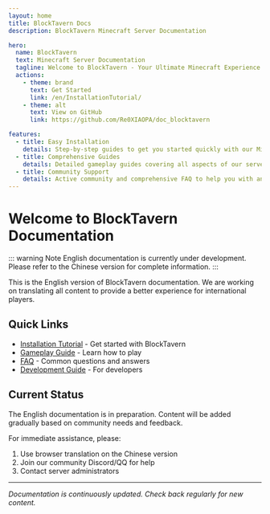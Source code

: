 ```yaml
---
layout: home
title: BlockTavern Docs
description: BlockTavern Minecraft Server Documentation

hero:
  name: BlockTavern
  text: Minecraft Server Documentation
  tagline: Welcome to BlockTavern - Your Ultimate Minecraft Experience
  actions:
    - theme: brand
      text: Get Started
      link: /en/InstallationTutorial/
    - theme: alt
      text: View on GitHub
      link: https://github.com/Re0XIAOPA/doc_blocktavern

features:
  - title: Easy Installation
    details: Step-by-step guides to get you started quickly with our Minecraft server.
  - title: Comprehensive Guides
    details: Detailed gameplay guides covering all aspects of our server features.
  - title: Community Support
    details: Active community and comprehensive FAQ to help you with any issues.
---
```


# Welcome to BlockTavern Documentation

::: warning Note
English documentation is currently under development. Please refer to the Chinese version for complete information.
:::

This is the English version of BlockTavern documentation. We are working on translating all content to provide a better experience for international players.

## Quick Links

- [Installation Tutorial](/en/InstallationTutorial/) - Get started with BlockTavern
- [Gameplay Guide](/en/GameplayGuide/) - Learn how to play
- [FAQ](/en/FAQ/) - Common questions and answers
- [Development Guide](/en/DevelopmentGuide/) - For developers

## Current Status

The English documentation is in preparation. Content will be added gradually based on community needs and feedback.

For immediate assistance, please:
1. Use browser translation on the Chinese version
2. Join our community Discord/QQ for help
3. Contact server administrators

---

*Documentation is continuously updated. Check back regularly for new content.*